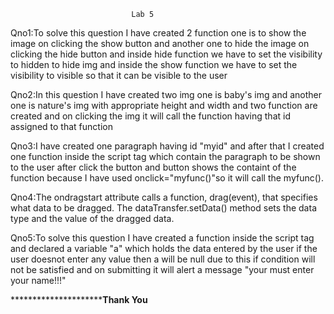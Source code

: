                                Lab 5
Qno1:To solve this  question I have created 2 function one is to show the image on clicking the show
button and another one to hide the image on clicking the hide button and inside hide function we have to set the visibility
to hidden to hide img and inside the show function we have to set the visibility to visible so that it can be visible to the user

Qno2:In this question I have created two img one is baby's img and another one is nature's img with appropriate height and
width and two function are created  and on clicking the img it will call the function having that id assigned to that function

Qno3:I have created one paragraph having id "myid" and after that I created one function inside the script tag which 
contain the paragraph to be shown to the user after click the button and button shows the containt of the function 
because I have used onclick="myfunc()"so it will call the myfunc().

Qno4:The ondragstart attribute calls a function, drag(event), that specifies what data to be dragged.
The dataTransfer.setData() method sets the data type and the value of the dragged data.

Qno5:To solve this question I have created a function inside the script tag and declared a variable  "a" which holds the 
data entered by the user if the user doesnot enter any value then a will be null due to this if condition will not be satisfied
and on submitting it will alert a message "your must enter your name!!!"

 *********************************************************************Thank You************************************************